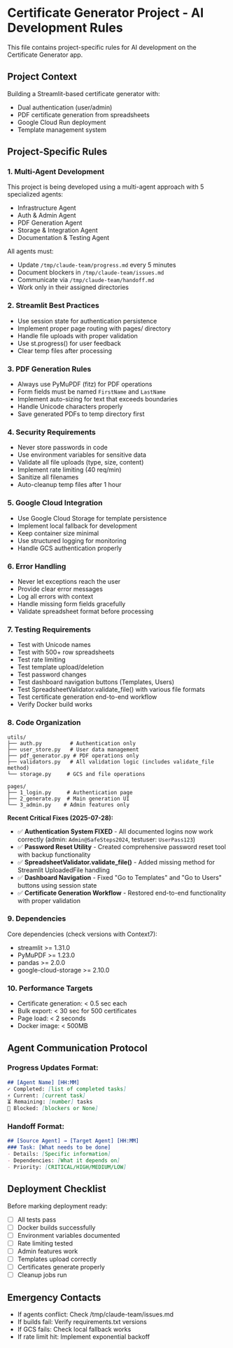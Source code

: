 # Certificate Generator Project - AI Development Rules

This file contains project-specific rules for AI development on the Certificate Generator app.

## Project Context

Building a Streamlit-based certificate generator with:
- Dual authentication (user/admin)
- PDF certificate generation from spreadsheets
- Google Cloud Run deployment
- Template management system

## Project-Specific Rules

### 1. Multi-Agent Development
This project is being developed using a multi-agent approach with 5 specialized agents:
- Infrastructure Agent
- Auth & Admin Agent
- PDF Generation Agent
- Storage & Integration Agent
- Documentation & Testing Agent

All agents must:
- Update `/tmp/claude-team/progress.md` every 5 minutes
- Document blockers in `/tmp/claude-team/issues.md`
- Communicate via `/tmp/claude-team/handoff.md`
- Work only in their assigned directories

### 2. Streamlit Best Practices
- Use session state for authentication persistence
- Implement proper page routing with pages/ directory
- Handle file uploads with proper validation
- Use st.progress() for user feedback
- Clear temp files after processing

### 3. PDF Generation Rules
- Always use PyMuPDF (fitz) for PDF operations
- Form fields must be named `FirstName` and `LastName`
- Implement auto-sizing for text that exceeds boundaries
- Handle Unicode characters properly
- Save generated PDFs to temp directory first

### 4. Security Requirements
- Never store passwords in code
- Use environment variables for sensitive data
- Validate all file uploads (type, size, content)
- Implement rate limiting (40 req/min)
- Sanitize all filenames
- Auto-cleanup temp files after 1 hour

### 5. Google Cloud Integration
- Use Google Cloud Storage for template persistence
- Implement local fallback for development
- Keep container size minimal
- Use structured logging for monitoring
- Handle GCS authentication properly

### 6. Error Handling
- Never let exceptions reach the user
- Provide clear error messages
- Log all errors with context
- Handle missing form fields gracefully
- Validate spreadsheet format before processing

### 7. Testing Requirements
- Test with Unicode names
- Test with 500+ row spreadsheets
- Test rate limiting
- Test template upload/deletion
- Test password changes
- Test dashboard navigation buttons (Templates, Users)
- Test SpreadsheetValidator.validate_file() with various file formats
- Test certificate generation end-to-end workflow
- Verify Docker build works

### 8. Code Organization
```
utils/
├── auth.py         # Authentication only
├── user_store.py   # User data management
├── pdf_generator.py # PDF operations only
├── validators.py   # All validation logic (includes validate_file method)
└── storage.py     # GCS and file operations

pages/
├── 1_login.py     # Authentication page
├── 2_generate.py  # Main generation UI
└── 3_admin.py    # Admin features only
```

**Recent Critical Fixes (2025-07-28):**
- ✅ **Authentication System FIXED** - All documented logins now work correctly (admin: `Admin@SafeSteps2024`, testuser: `UserPass123`)
- ✅ **Password Reset Utility** - Created comprehensive password reset tool with backup functionality
- ✅ **SpreadsheetValidator.validate_file()** - Added missing method for Streamlit UploadedFile handling
- ✅ **Dashboard Navigation** - Fixed "Go to Templates" and "Go to Users" buttons using session state
- ✅ **Certificate Generation Workflow** - Restored end-to-end functionality with proper validation

### 9. Dependencies
Core dependencies (check versions with Context7):
- streamlit >= 1.31.0
- PyMuPDF >= 1.23.0
- pandas >= 2.0.0
- google-cloud-storage >= 2.10.0

### 10. Performance Targets
- Certificate generation: < 0.5 sec each
- Bulk export: < 30 sec for 500 certificates
- Page load: < 2 seconds
- Docker image: < 500MB

## Agent Communication Protocol

### Progress Updates Format:
```markdown
## [Agent Name] [HH:MM]
✓ Completed: [list of completed tasks]
⚡ Current: [current task]
⏳ Remaining: [number] tasks
🚨 Blocked: [blockers or None]
```

### Handoff Format:
```markdown
## [Source Agent] → [Target Agent] [HH:MM]
### Task: [What needs to be done]
- Details: [Specific information]
- Dependencies: [What it depends on]
- Priority: [CRITICAL/HIGH/MEDIUM/LOW]
```

## Deployment Checklist
Before marking deployment ready:
- [ ] All tests pass
- [ ] Docker builds successfully
- [ ] Environment variables documented
- [ ] Rate limiting tested
- [ ] Admin features work
- [ ] Templates upload correctly
- [ ] Certificates generate properly
- [ ] Cleanup jobs run

## Emergency Contacts
- If agents conflict: Check /tmp/claude-team/issues.md
- If builds fail: Verify requirements.txt versions
- If GCS fails: Check local fallback works
- If rate limit hit: Implement exponential backoff